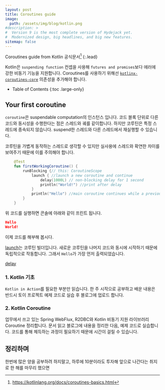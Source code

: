 ```yaml
---
layout: post
title: Coroutines guide
image: 
  path: /assets/img/blog/kotlin.png
#description: >
#  Version 9 is the most complete version of Hydejack yet.
#  Modernized design, big headlines, and big new features.
sitemap: false
---
```


Coroutines guide from Kotlin 공식문서[^1]
{:.lead}

Kotlin은 `suspending function` 컨셉을 사용해 `futures and promises`보다 에러에 강한 비동기 기능을 지원합니다.
Coroutines를 사용하기 위해선 [`kotlinx-coroutines-core`](https://github.com/Kotlin/kotlinx.coroutines/blob/master/README.md#using-in-your-projects) 의존성을 추가해야 합니다.

- Table of Contents
{:toc .large-only}

## Your first coroutine

`coroutine`은 suspendable computation의 인스턴스 입니다. 코드 블록 단위로 다른 코드와 동시성을 수행한다는 점은 스레드와 궤를 같이합니다.
하지만 코루틴은 특정 스레드에 종속되지 않습니다. suspend한 스레드와 다른 스레드에서 재실행할 수 있습니다. 

코루틴을 가볍게 동작하는 스레드로 생각할 수 있지만 실사용에 스레드와 확연한 차이를 보여주기 때문에 이를 주의해야 합니다.

```kotlin
    @Test
    fun firstWorkingCoroutine() {
        runBlocking {// this: CoroutineScope
            launch { //launch a new coroutine and continue
                delay(1000L) // non-blocking delay for 1 second
                println("World!") //print after delay
            }
            println("Hello") //main coroutine continues while a previous one is deplayed
        }
    }
```

위 코드를 실행하면 콘솔에 아래와 같이 프린트 됩니다.

```json
Hello
World!
```

이제 코드를 해부해 봅시다. 

[launch](https://kotlinlang.org/api/kotlinx.coroutines/kotlinx-coroutines-core/kotlinx.coroutines/launch.html)는 코루틴 빌더입니다. 새로운 코루틴을 나머지 코드와 동시에 시작하기 때문에 독립적으로 작동합니다.
그래서 `Hello`가 가장 먼저 출력되었습니다.

[delay](https://kotlinlang.org/api/kotlinx.coroutines/kotlinx-coroutines-core/kotlinx.coroutines/delay.html)



### 1. Kotlin 기초

`Kotlin in Action`를 필요한 부분만 읽습니다. 한 주 시작으로 공부하고 배운 내용은 반드시 토이 프로젝트 예제 코드로 실습 후 블로그에 업로드 합니다.   
 
### 2. Kotlin Coroutine

업무에서 쓰고 있는 Spring WebFlux, R2DBC와 Kotlin 비동기 지원 라이브러리 Coroutine 정리합니다. 문서 읽고 블로그에 내용을 정리한 다음, 예제 코드로 실습합니다.
코드를 통해 체득하는 과정이 필요하기 때문에 시간이 걸릴 수 있습니다.

## 정리하며

한번에 많은 양을 공부하려 하지말고, 하루에 10분이라도 투자해 앞으로 나간다는 취지로 한 해를 마무리 했으면  



[^1]: https://kotlinlang.org/docs/coroutines-basics.html